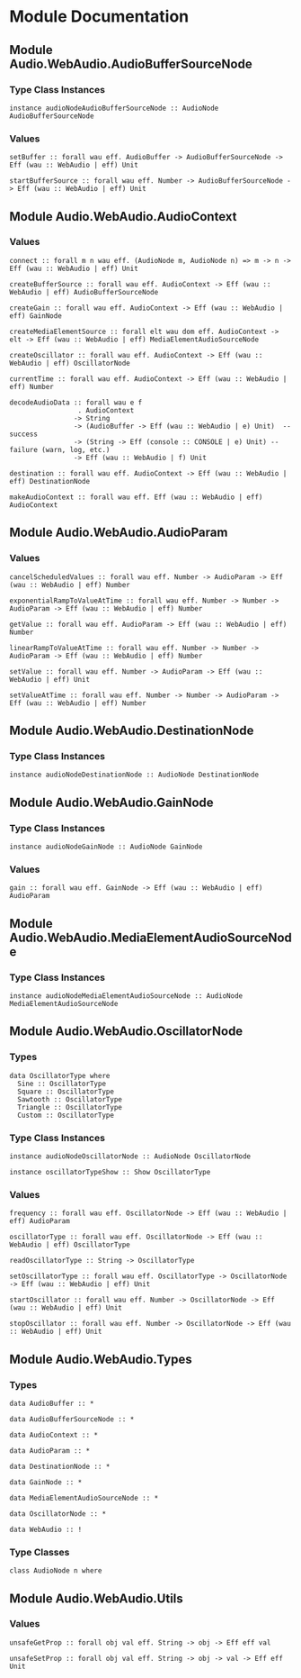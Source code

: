 # Module Documentation

## Module Audio.WebAudio.AudioBufferSourceNode

### Type Class Instances

    instance audioNodeAudioBufferSourceNode :: AudioNode AudioBufferSourceNode


### Values

    setBuffer :: forall wau eff. AudioBuffer -> AudioBufferSourceNode -> Eff (wau :: WebAudio | eff) Unit

    startBufferSource :: forall wau eff. Number -> AudioBufferSourceNode -> Eff (wau :: WebAudio | eff) Unit


## Module Audio.WebAudio.AudioContext

### Values

    connect :: forall m n wau eff. (AudioNode m, AudioNode n) => m -> n -> Eff (wau :: WebAudio | eff) Unit

    createBufferSource :: forall wau eff. AudioContext -> Eff (wau :: WebAudio | eff) AudioBufferSourceNode

    createGain :: forall wau eff. AudioContext -> Eff (wau :: WebAudio | eff) GainNode

    createMediaElementSource :: forall elt wau dom eff. AudioContext -> elt -> Eff (wau :: WebAudio | eff) MediaElementAudioSourceNode

    createOscillator :: forall wau eff. AudioContext -> Eff (wau :: WebAudio | eff) OscillatorNode

    currentTime :: forall wau eff. AudioContext -> Eff (wau :: WebAudio | eff) Number

    decodeAudioData :: forall wau e f
                     . AudioContext
                    -> String
                    -> (AudioBuffer -> Eff (wau :: WebAudio | e) Unit)  -- success
                    -> (String -> Eff (console :: CONSOLE | e) Unit) -- failure (warn, log, etc.)
                    -> Eff (wau :: WebAudio | f) Unit

    destination :: forall wau eff. AudioContext -> Eff (wau :: WebAudio | eff) DestinationNode

    makeAudioContext :: forall wau eff. Eff (wau :: WebAudio | eff) AudioContext


## Module Audio.WebAudio.AudioParam

### Values

    cancelScheduledValues :: forall wau eff. Number -> AudioParam -> Eff (wau :: WebAudio | eff) Number

    exponentialRampToValueAtTime :: forall wau eff. Number -> Number -> AudioParam -> Eff (wau :: WebAudio | eff) Number

    getValue :: forall wau eff. AudioParam -> Eff (wau :: WebAudio | eff) Number

    linearRampToValueAtTime :: forall wau eff. Number -> Number -> AudioParam -> Eff (wau :: WebAudio | eff) Number

    setValue :: forall wau eff. Number -> AudioParam -> Eff (wau :: WebAudio | eff) Unit

    setValueAtTime :: forall wau eff. Number -> Number -> AudioParam -> Eff (wau :: WebAudio | eff) Number


## Module Audio.WebAudio.DestinationNode

### Type Class Instances

    instance audioNodeDestinationNode :: AudioNode DestinationNode


## Module Audio.WebAudio.GainNode

### Type Class Instances

    instance audioNodeGainNode :: AudioNode GainNode


### Values

    gain :: forall wau eff. GainNode -> Eff (wau :: WebAudio | eff) AudioParam


## Module Audio.WebAudio.MediaElementAudioSourceNode

### Type Class Instances

    instance audioNodeMediaElementAudioSourceNode :: AudioNode MediaElementAudioSourceNode


## Module Audio.WebAudio.OscillatorNode

### Types

    data OscillatorType where
      Sine :: OscillatorType
      Square :: OscillatorType
      Sawtooth :: OscillatorType
      Triangle :: OscillatorType
      Custom :: OscillatorType


### Type Class Instances

    instance audioNodeOscillatorNode :: AudioNode OscillatorNode

    instance oscillatorTypeShow :: Show OscillatorType


### Values

    frequency :: forall wau eff. OscillatorNode -> Eff (wau :: WebAudio | eff) AudioParam

    oscillatorType :: forall wau eff. OscillatorNode -> Eff (wau :: WebAudio | eff) OscillatorType

    readOscillatorType :: String -> OscillatorType

    setOscillatorType :: forall wau eff. OscillatorType -> OscillatorNode -> Eff (wau :: WebAudio | eff) Unit

    startOscillator :: forall wau eff. Number -> OscillatorNode -> Eff (wau :: WebAudio | eff) Unit

    stopOscillator :: forall wau eff. Number -> OscillatorNode -> Eff (wau :: WebAudio | eff) Unit


## Module Audio.WebAudio.Types

### Types

    data AudioBuffer :: *

    data AudioBufferSourceNode :: *

    data AudioContext :: *

    data AudioParam :: *

    data DestinationNode :: *

    data GainNode :: *

    data MediaElementAudioSourceNode :: *

    data OscillatorNode :: *

    data WebAudio :: !


### Type Classes

    class AudioNode n where


## Module Audio.WebAudio.Utils

### Values

    unsafeGetProp :: forall obj val eff. String -> obj -> Eff eff val

    unsafeSetProp :: forall obj val eff. String -> obj -> val -> Eff eff Unit
